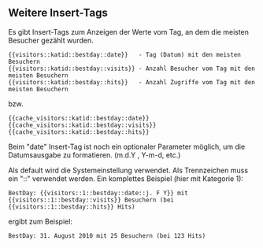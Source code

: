 ## Weitere Insert-Tags

Es gibt Insert-Tags zum Anzeigen der Werte vom Tag, an dem die meisten Besucher gezählt wurden.

    {{visitors::katid::bestday::date}}   - Tag (Datum) mit den meisten Besuchern
    {{visitors::katid::bestday::visits}} - Anzahl Besucher vom Tag mit den meisten Besuchern
    {{visitors::katid::bestday::hits}}   - Anzahl Zugriffe vom Tag mit den meisten Besuchern

bzw.

    {{cache_visitors::katid::bestday::date}}
    {{cache_visitors::katid::bestday::visits}}
    {{cache_visitors::katid::bestday::hits}}

Beim "date" Insert-Tag ist noch ein optionaler Parameter möglich, um die Datumsausgabe zu formatieren. (m.d.Y , Y-m-d, etc.)

Als default wird die Systemeinstellung verwendet. Als Trennzeichen muss ein "::" verwendet werden. Ein komplettes Beispiel (hier mit Kategorie 1):

    BestDay: {{visitors::1::bestday::date::j. F Y}} mit {{visitors::1::bestday::visits}} Besuchern (bei {{visitors::1::bestday::hits}} Hits)

ergibt zum Beispiel:

    BestDay: 31. August 2010 mit 25 Besuchern (bei 123 Hits)

